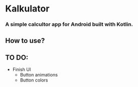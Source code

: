 # Kalkulator

### A simple calcultor app for Android built with Kotlin.

## How to use?

## TO DO:
- Finish UI
    - Button animations
    - Button colors